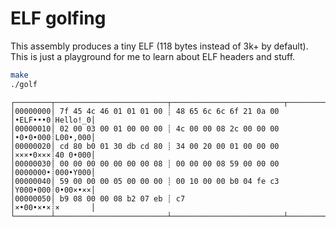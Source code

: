 # ELF golfing

This assembly produces a tiny ELF (118 bytes instead of 3k+ by default). This is just a playground for me to learn about ELF headers and stuff.

```sh 
make
./golf
```

```
┌────────┬─────────────────────────┬─────────────────────────┬────────┬────────┐
│00000000│ 7f 45 4c 46 01 01 01 00 ┊ 48 65 6c 6c 6f 21 0a 00 │•ELF•••0┊Hello!_0│
│00000010│ 02 00 03 00 01 00 00 00 ┊ 4c 00 00 08 2c 00 00 00 │•0•0•000┊L00•,000│
│00000020│ cd 80 b0 01 30 db cd 80 ┊ 34 00 20 00 01 00 00 00 │×××•0×××┊40 0•000│
│00000030│ 00 00 00 00 00 00 00 08 ┊ 00 00 00 08 59 00 00 00 │0000000•┊000•Y000│
│00000040│ 59 00 00 00 05 00 00 00 ┊ 00 10 00 00 b0 04 fe c3 │Y000•000┊0•00×•××│
│00000050│ b9 08 00 00 08 b2 07 eb ┊ c7                      │×•00•×•×┊×       │
└────────┴─────────────────────────┴─────────────────────────┴────────┴────────┘
```
